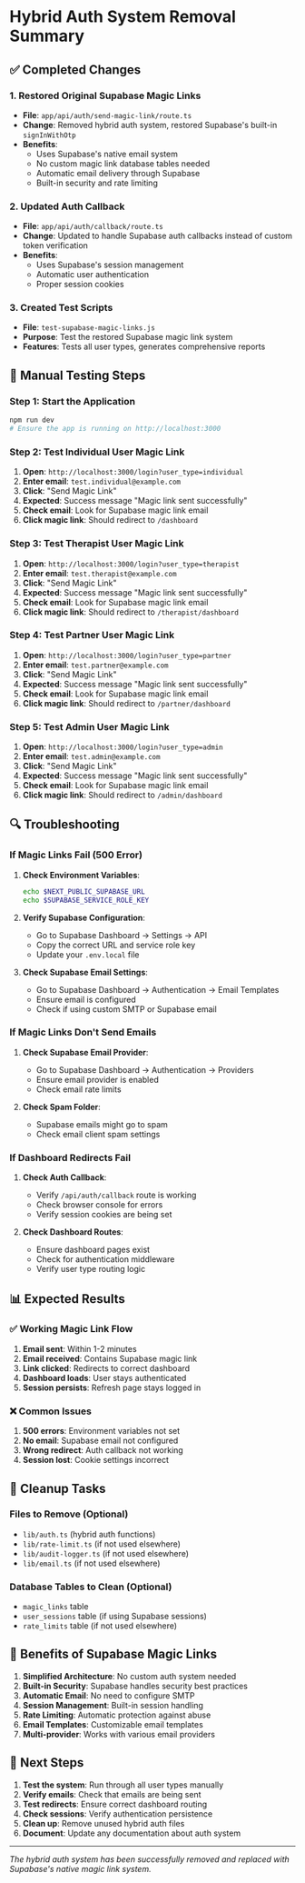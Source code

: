 # Hybrid Auth System Removal Summary

## ✅ Completed Changes

### 1. Restored Original Supabase Magic Links
- **File**: `app/api/auth/send-magic-link/route.ts`
- **Change**: Removed hybrid auth system, restored Supabase's built-in `signInWithOtp`
- **Benefits**: 
  - Uses Supabase's native email system
  - No custom magic link database tables needed
  - Automatic email delivery through Supabase
  - Built-in security and rate limiting

### 2. Updated Auth Callback
- **File**: `app/api/auth/callback/route.ts`
- **Change**: Updated to handle Supabase auth callbacks instead of custom token verification
- **Benefits**:
  - Uses Supabase's session management
  - Automatic user authentication
  - Proper session cookies

### 3. Created Test Scripts
- **File**: `test-supabase-magic-links.js`
- **Purpose**: Test the restored Supabase magic link system
- **Features**: Tests all user types, generates comprehensive reports

## 🔧 Manual Testing Steps

### Step 1: Start the Application
```bash
npm run dev
# Ensure the app is running on http://localhost:3000
```

### Step 2: Test Individual User Magic Link
1. **Open**: `http://localhost:3000/login?user_type=individual`
2. **Enter email**: `test.individual@example.com`
3. **Click**: "Send Magic Link"
4. **Expected**: Success message "Magic link sent successfully"
5. **Check email**: Look for Supabase magic link email
6. **Click magic link**: Should redirect to `/dashboard`

### Step 3: Test Therapist User Magic Link
1. **Open**: `http://localhost:3000/login?user_type=therapist`
2. **Enter email**: `test.therapist@example.com`
3. **Click**: "Send Magic Link"
4. **Expected**: Success message "Magic link sent successfully"
5. **Check email**: Look for Supabase magic link email
6. **Click magic link**: Should redirect to `/therapist/dashboard`

### Step 4: Test Partner User Magic Link
1. **Open**: `http://localhost:3000/login?user_type=partner`
2. **Enter email**: `test.partner@example.com`
3. **Click**: "Send Magic Link"
4. **Expected**: Success message "Magic link sent successfully"
5. **Check email**: Look for Supabase magic link email
6. **Click magic link**: Should redirect to `/partner/dashboard`

### Step 5: Test Admin User Magic Link
1. **Open**: `http://localhost:3000/login?user_type=admin`
2. **Enter email**: `test.admin@example.com`
3. **Click**: "Send Magic Link"
4. **Expected**: Success message "Magic link sent successfully"
5. **Check email**: Look for Supabase magic link email
6. **Click magic link**: Should redirect to `/admin/dashboard`

## 🔍 Troubleshooting

### If Magic Links Fail (500 Error)
1. **Check Environment Variables**:
   ```bash
   echo $NEXT_PUBLIC_SUPABASE_URL
   echo $SUPABASE_SERVICE_ROLE_KEY
   ```

2. **Verify Supabase Configuration**:
   - Go to Supabase Dashboard → Settings → API
   - Copy the correct URL and service role key
   - Update your `.env.local` file

3. **Check Supabase Email Settings**:
   - Go to Supabase Dashboard → Authentication → Email Templates
   - Ensure email is configured
   - Check if using custom SMTP or Supabase email

### If Magic Links Don't Send Emails
1. **Check Supabase Email Provider**:
   - Go to Supabase Dashboard → Authentication → Providers
   - Ensure email provider is enabled
   - Check email rate limits

2. **Check Spam Folder**:
   - Supabase emails might go to spam
   - Check email client spam settings

### If Dashboard Redirects Fail
1. **Check Auth Callback**:
   - Verify `/api/auth/callback` route is working
   - Check browser console for errors
   - Verify session cookies are being set

2. **Check Dashboard Routes**:
   - Ensure dashboard pages exist
   - Check for authentication middleware
   - Verify user type routing logic

## 📊 Expected Results

### ✅ Working Magic Link Flow
1. **Email sent**: Within 1-2 minutes
2. **Email received**: Contains Supabase magic link
3. **Link clicked**: Redirects to correct dashboard
4. **Dashboard loads**: User stays authenticated
5. **Session persists**: Refresh page stays logged in

### ❌ Common Issues
1. **500 errors**: Environment variables not set
2. **No email**: Supabase email not configured
3. **Wrong redirect**: Auth callback not working
4. **Session lost**: Cookie settings incorrect

## 🧹 Cleanup Tasks

### Files to Remove (Optional)
- `lib/auth.ts` (hybrid auth functions)
- `lib/rate-limit.ts` (if not used elsewhere)
- `lib/audit-logger.ts` (if not used elsewhere)
- `lib/email.ts` (if not used elsewhere)

### Database Tables to Clean (Optional)
- `magic_links` table
- `user_sessions` table (if using Supabase sessions)
- `rate_limits` table (if not used elsewhere)

## 🎯 Benefits of Supabase Magic Links

1. **Simplified Architecture**: No custom auth system needed
2. **Built-in Security**: Supabase handles security best practices
3. **Automatic Email**: No need to configure SMTP
4. **Session Management**: Built-in session handling
5. **Rate Limiting**: Automatic protection against abuse
6. **Email Templates**: Customizable email templates
7. **Multi-provider**: Works with various email providers

## 📝 Next Steps

1. **Test the system**: Run through all user types manually
2. **Verify emails**: Check that emails are being sent
3. **Test redirects**: Ensure correct dashboard routing
4. **Check sessions**: Verify authentication persistence
5. **Clean up**: Remove unused hybrid auth files
6. **Document**: Update any documentation about auth system

---

*The hybrid auth system has been successfully removed and replaced with Supabase's native magic link system.*
